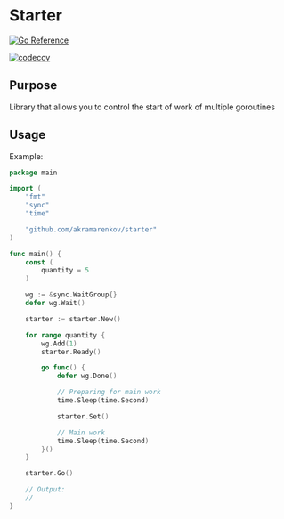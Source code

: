 # Starter

[![Go Reference](https://pkg.go.dev/badge/github.com/akramarenkov/starter.svg)](https://pkg.go.dev/github.com/akramarenkov/starter)

[![codecov](https://codecov.io/gh/akramarenkov/starter/branch/master/graph/badge.svg?token=kES7GDhxom)](https://codecov.io/gh/akramarenkov/starter)

## Purpose

Library that allows you to control the start of work of multiple goroutines

## Usage

Example:

```go
package main

import (
    "fmt"
    "sync"
    "time"

    "github.com/akramarenkov/starter"
)

func main() {
    const (
        quantity = 5
    )

    wg := &sync.WaitGroup{}
    defer wg.Wait()

    starter := starter.New()

    for range quantity {
        wg.Add(1)
        starter.Ready()

        go func() {
            defer wg.Done()

            // Preparing for main work
            time.Sleep(time.Second)

            starter.Set()

            // Main work
            time.Sleep(time.Second)
        }()
    }

    starter.Go()

    // Output:
    //
}
```
